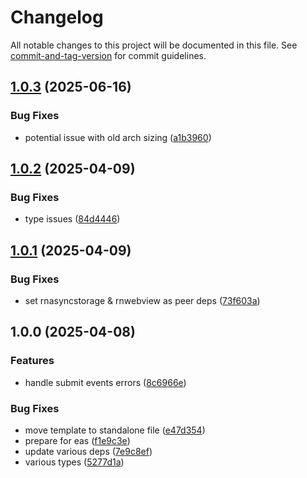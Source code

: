 # Changelog

All notable changes to this project will be documented in this file. See [commit-and-tag-version](https://github.com/absolute-version/commit-and-tag-version) for commit guidelines.

## [1.0.3](https://github.com/p3ol/react-native-access-webview/compare/v1.0.2...v1.0.3) (2025-06-16)


### Bug Fixes

* potential issue with old arch sizing ([a1b3960](https://github.com/p3ol/react-native-access-webview/commit/a1b3960b62247ced9c1665e7564ca8481773853b))

## [1.0.2](https://github.com/p3ol/react-native-access-webview/compare/v1.0.1...v1.0.2) (2025-04-09)


### Bug Fixes

* type issues ([84d4446](https://github.com/p3ol/react-native-access-webview/commit/84d44464300ac87096f297c1c6ab63107e1abf39))

## [1.0.1](https://github.com/p3ol/react-native-access-webview/compare/v1.0.0...v1.0.1) (2025-04-09)


### Bug Fixes

* set rnasyncstorage & rnwebview as peer deps ([73f603a](https://github.com/p3ol/react-native-access-webview/commit/73f603a41d61278fd619d15875bdae433d114e68))

## 1.0.0 (2025-04-08)


### Features

* handle submit events errors ([8c6966e](https://github.com/p3ol/react-native-access-webview/commit/8c6966e62d87049505d2fd23be58f151193438de))


### Bug Fixes

* move template to standalone file ([e47d354](https://github.com/p3ol/react-native-access-webview/commit/e47d354b8ef45640522353d6fe46c7590fd68eb8))
* prepare for eas ([f1e9c3e](https://github.com/p3ol/react-native-access-webview/commit/f1e9c3e669bd8913013131c157c7bbdfe25e9100))
* update various deps ([7e9c8ef](https://github.com/p3ol/react-native-access-webview/commit/7e9c8eff22dbd372c3de668319602278f53c8506))
* various types ([5277d1a](https://github.com/p3ol/react-native-access-webview/commit/5277d1ad3ea0ade821f1e173a6ad71fed7a7fef4))
